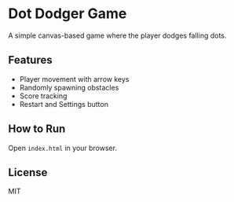 # Dot Dodger Game

A simple canvas-based game where the player dodges falling dots.

## Features

- Player movement with arrow keys
- Randomly spawning obstacles
- Score tracking
- Restart and Settings button

## How to Run

Open `index.html` in your browser.

## License

MIT
